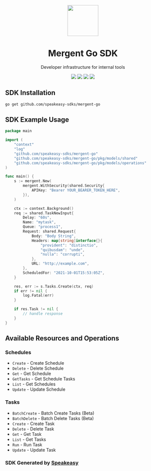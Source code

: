 <div align="center">
    <picture>
        <source srcset="https://user-images.githubusercontent.com/6267663/228782760-eae443cd-8197-4667-91f5-656d90633db1.svg" media="(prefers-color-scheme: dark)" width="100">
        <img src="https://user-images.githubusercontent.com/6267663/228782746-c33cbcc8-4767-42c8-9a50-af6552703414.svg" width="100">
    </picture>
    <h1>Mergent Go SDK</h1>
   <p>Developer infrastructure for internal tools</p>
   <a href="https://docs.mergent.co/"><img src="https://img.shields.io/static/v1?label=Docs&message=API Ref&color=000&style=for-the-badge" /></a>
   <a href="https://github.com/speakeasy-sdks/mergent-go/actions"><img src="https://img.shields.io/github/actions/workflow/status/speakeasy-sdks/mergent-go/speakeasy_sdk_generation.yml?style=for-the-badge" /></a>
  <a href="https://opensource.org/licenses/MIT"><img src="https://img.shields.io/badge/License-MIT-blue.svg?style=for-the-badge" /></a>
  <a href="https://github.com/speakeasy-sdks/mergent-go/releases"><img src="https://img.shields.io/github/v/release/speakeasy-sdks/mergent-go?sort=semver&style=for-the-badge" /></a>
</div>

<!-- Start SDK Installation -->
## SDK Installation

```bash
go get github.com/speakeasy-sdks/mergent-go
```
<!-- End SDK Installation -->

## SDK Example Usage
<!-- Start SDK Example Usage -->
```go
package main

import (
    "context"
    "log"
    "github.com/speakeasy-sdks/mergent-go"
    "github.com/speakeasy-sdks/mergent-go/pkg/models/shared"
    "github.com/speakeasy-sdks/mergent-go/pkg/models/operations"
)

func main() {
    s := mergent.New(
        mergent.WithSecurity(shared.Security{
            APIKey: "Bearer YOUR_BEARER_TOKEN_HERE",
        }),
    )

    ctx := context.Background()    
    req := shared.TaskNewInput{
        Delay: "60s",
        Name: "mytask",
        Queue: "process1",
        Request: shared.Request{
            Body: "Body String",
            Headers: map[string]interface{}{
                "provident": "distinctio",
                "quibusdam": "unde",
                "nulla": "corrupti",
            },
            URL: "http://example.com",
        },
        ScheduledFor: "2021-10-01T15:53:05Z",
    }

    res, err := s.Tasks.Create(ctx, req)
    if err != nil {
        log.Fatal(err)
    }

    if res.Task != nil {
        // handle response
    }
}
```
<!-- End SDK Example Usage -->

<!-- Start SDK Available Operations -->
## Available Resources and Operations


### Schedules

* `Create` - Create Schedule
* `Delete` - Delete Schedule
* `Get` - Get Schedule
* `GetTasks` - Get Schedule Tasks
* `List` - Get Schedules
* `Update` - Update Schedule

### Tasks

* `BatchCreate` - Batch Create Tasks (Beta)
* `BatchDelete` - Batch Delete Tasks (Beta)
* `Create` - Create Task
* `Delete` - Delete Task
* `Get` - Get Task
* `List` - Get Tasks
* `Run` - Run Task
* `Update` - Update Task
<!-- End SDK Available Operations -->

### SDK Generated by [Speakeasy](https://docs.speakeasyapi.dev/docs/using-speakeasy/client-sdks)
